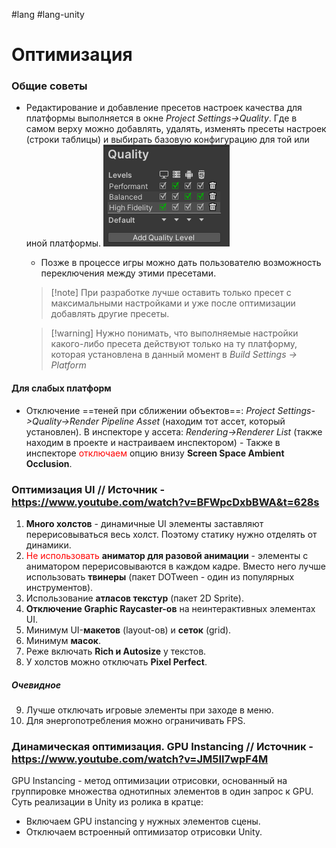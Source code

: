 #lang #lang-unity

# Оптимизация

### Общие советы
- Редактирование и добавление пресетов настроек качества для платформы выполняется в окне *Project Settings->Quality*. Где в самом верху можно добавлять, удалять, изменять пресеты настроек (строки таблицы) и выбирать базовую конфигурацию для той или иной платформы.
	![](heap/_files/Unity/Pasted%20image%2020240311144837.png)
	- Позже в процессе игры можно дать пользователю возможность переключения между этими пресетами.
	> [!note] При разработке лучше оставить только пресет с максимальными настройками и уже после оптимизации добавлять другие пресеты.
	
	> [!warning] Нужно понимать, что выполняемые настройки какого-либо пресета действуют только на ту платформу, которая установлена в данный момент в *Build Settings -> Platform*
#### Для слабых платформ
- Отключение ==теней при сближении объектов==: *Project Settings->Quality->Render Pipeline Asset* (находим тот ассет, который установлен). В инспекторе у ассета: *Rendering->Renderer List* (также находим в проекте и настраиваем инспектором) - Также в инспекторе <font color="#ff0000">отключаем</font> опцию внизу **Screen Space Ambient Occlusion**.


### Оптимизация UI // Источник - https://www.youtube.com/watch?v=BFWpcDxbBWA&t=628s
1. **Много холстов** - динамичные UI элементы заставляют перерисовываться весь холст. Поэтому статику нужно отделять от динамики.
2. <font color="#ff0000">Не использовать</font> **аниматор для разовой анимации** - элементы с аниматором перерисовываются в каждом кадре. Вместо него лучше использовать **твинеры** (пакет DOTween - один из популярных инструментов).
3. Использование **атласов текстур** (пакет 2D Sprite).
4. **Отключение Graphic Raycaster-ов** на неинтерактивных элементах UI.
5. Минимум UI-**макетов** (layout-ов) и **сеток** (grid). 
6. Минимум **масок**.
7. Реже включать **Rich и Autosize** у текстов.
8. У холстов можно отключать **Pixel Perfect**.
##### Очевидное
9. Лучше отключать игровые элементы при заходе в меню.
10. Для энергопотребления можно ограничивать FPS.


### Динамическая оптимизация. GPU Instancing // Источник - https://www.youtube.com/watch?v=JM5II7wpF4M
GPU Instancing - метод оптимизации отрисовки, основанный на группировке множества однотипных элементов в один запрос к GPU.
Суть реализации в Unity из ролика в кратце: 
- Включаем GPU instancing у нужных элементов сцены.
- Отключаем встроенный оптимизатор отрисовки Unity.